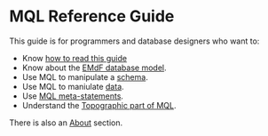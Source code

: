 # MQL Reference Guide

This guide is for programmers and database designers who want to:

- Know [how to read this guide](preliminaries/index.md)
- Know about the [EMdF database model](emdf/index.md).
- Use MQL to manipulate a [schema](mql/schema/index.md).
- Use MQL to maniulate [data](mql/data/index.md).
- Use [MQL meta-statements](mql/meta/index.md).
- Understand the [Topographic part of MQL](mql/topographic/preliminaries/index.md).

There is also an [About](about/index.md) section.

